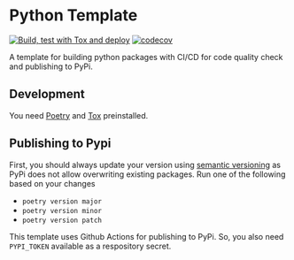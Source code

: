 # Python Template

[![Build, test with Tox and deploy](https://github.com/proafxin/python-template/actions/workflows/test_release.yaml/badge.svg)](https://github.com/proafxin/python-template/actions/workflows/test_release.yaml)
[![codecov](https://codecov.io/gh/proafxin/python-template/graph/badge.svg?token=w6t9xzSY45)](https://codecov.io/gh/proafxin/python-template)

A template for building python packages with CI/CD for code quality check and publishing to PyPi.

## Development

You need [Poetry](https://python-poetry.org/docs/#installing-with-the-official-installer) and [Tox](https://tox.wiki/en/latest/installation.html#via-pip) preinstalled.

## Publishing to Pypi

First, you should always update your version using [semantic versioning](https://packaging.python.org/en/latest/discussions/versioning/#semantic-versioning) as PyPi does not allow overwriting existing packages. Run one of the following based on your changes

- `poetry version major`
- `poetry version minor`
- `poetry version patch`

This template uses Github Actions for publishing to PyPi. So, you also need `PYPI_TOKEN` available as a respository secret.
